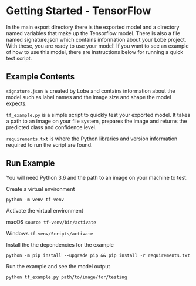 # Getting Started - TensorFlow

In the main export directory there is the exported model and a directory named variables that make up the Tensorflow model. There is also a file named signature.json which contains information about your Lobe project. With these, you are ready to use your model! If you want to see an example of how to use this model, there are instructions below for running a quick test script.

## Example Contents

`signature.json` is created by Lobe and contains information about the model such as label names and the image size and shape the model expects.

`tf_example.py` is a simple script to quickly test your exported model. It takes a path to an image on your file system, prepares the image and returns the predicted class and confidence level.

`requirements.txt` is where the Python libraries and version information required to run the script are found.

## Run Example

You will need Python 3.6 and the path to an image on your machine to test.

Create a virtual environment

`python -m venv tf-venv`

Activate the virtual environment

macOS `source tf-venv/bin/activate`

Windows `tf-venv/Scripts/activate`

Install the the dependencies for the example

`python -m pip install --upgrade pip && pip install -r requirements.txt`

Run the example and see the model output

`python tf_example.py path/to/image/for/testing`
